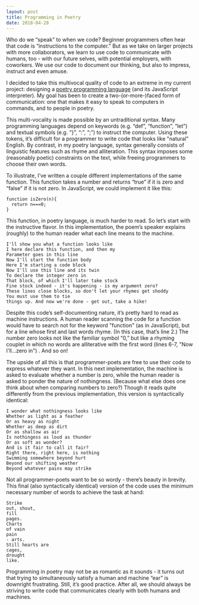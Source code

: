 ```yaml
---
layout: post
title: Programming in Poetry
date: 2018-04-28
---
```


Who do we “speak” to when we code? Beginner programmers often hear that code is “instructions to the computer.” But as we take on larger projects with more collaborators, we learn to use code to communicate with humans, too - with our future selves, with potential employers, with coworkers. We use our code to document our thinking, but also to impress, instruct and even amuse.

I decided to take this multivocal quality of code to an extreme in my current project: designing a [poetry programming language](https://github.com/sarahwelzgeselowitz/poetry-lang/) (and its JavaScript interpreter). My goal has been to create a two-(or-more-)faced form of communication: one that makes it easy to speak to computers in commands, and to people in poetry.

This multi-vocality is made possible by an untraditional syntax. Many programming languages depend on keywords (e.g. “def”, “function”, “let”) and textual symbols (e.g. “}”, “:”, “;”) to instruct the computer. Using these tokens, it’s difficult for a programmer to write code that looks like "natural" English. By contrast, in my poetry language, syntax  generally consists of linguistic features such as rhyme and alliteration. This syntax imposes some (reasonably poetic) constraints on the text, while freeing programmers to choose their own words.

To illustrate, I’ve written a couple different implementations of the same function. This function takes a number and returns “true” if it is zero and “false” if it is not zero.  In JavaScript, we could implement it like this:

```
function isZero(n){
  return n===0;
}
```

This function, in poetry language, is much harder to read. So let’s start with the instructive flavor.  In this implementation, the poem’s speaker explains (roughly) to the human reader what each line means to the machine.

```
I'll show you what a function looks like
I here declare this function, and then my
Parameter goes in this line
Now I'll start the function body
Here I'm starting a code block
Now I'll use this line and its twin
To declare the integer zero in
That block, of which I'll later take stock
Fine stock indeed - it's happening - is my argument zero?
These lines close blocks, so don't let your rhymes get shoddy
You must use them to tie
things up. And now we're done - get out, take a hike!
```

Despite this code’s self-documenting nature, it’s pretty hard to read as machine instructions. A human reader scanning the code for a function would have to search not for the keyword "function" (as in JavaScript), but for a line whose first and last words rhyme. (In this case, that’s line 2.) The number zero looks not like the familiar symbol “0,” but like a rhyming couplet in which no words are alliterative with the first word (lines 6-7, "Now I'll...zero in") . And so on!

The upside of all this is that programmer-poets are free to use their code to express whatever they want. In this next implementation, the machine is asked to evaluate whether a number is zero, while the human reader is asked to ponder the nature of nothingness. (Because what else does one think about when comparing numbers to zero?) Though it reads quite differently from the previous implementation, this version is syntactically identical:

```
I wonder what nothingness looks like
Whether as light as a feather
Or as heavy as night
Whether as deep as dirt
Or as shallow as air
Is nothingess as loud as thunder
Or as soft as wonder?
And is it fair to call it fair?
Right there, right here, is nothing
Swimming somewhere beyond hurt
Beyond our shifting weather
Beyond whatever pains may strike
```

Not all programmer-poets want to be so wordy - there’s beauty in brevity. This final (also syntactically identical) version of the code uses the minimum necessary number of words to achieve the task at hand:

```
Strike
out, shout,
fill
pages.
Charts
of vain
pain
- arts.
Still hearts are
cages,
drought
like.
```

Programming in poetry may not be as romantic as it sounds - it turns out that trying to simultaneously satisfy a human and machine “ear” is downright frustrating. Still, it’s good practice. After all, we should always be striving to write code that communicates clearly with both humans and machines.

